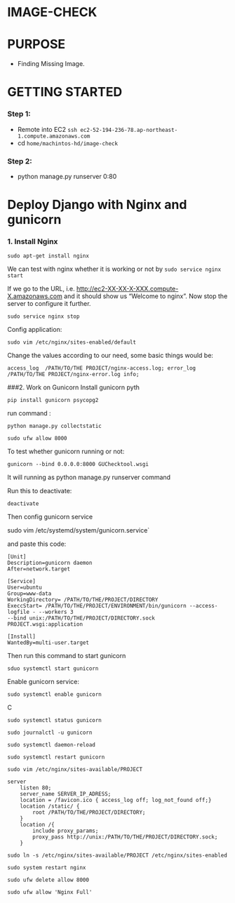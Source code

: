 # IMAGE-CHECK
# PURPOSE
- Finding Missing Image.

# GETTING STARTED

### Step 1: 
- Remote into EC2 `ssh ec2-52-194-236-78.ap-northeast-1.compute.amazonaws.com`
- cd `home/machintos-hd/image-check`

### Step 2:
- python manage.py runserver 0:80

# Deploy Django with Nginx and gunicorn
### 1. Install Nginx
`sudo apt-get install nginx`

We can test with nginx whether it is working or not by
`sudo service nginx start`

If we go to the URL, i.e. http://ec2-XX-XX-X-XXX.compute-X.amazonaws.com and it should show us “Welcome to nginx”. Now stop the server to configure it further.

`sudo service nginx stop`

Config application:

`sudo vim /etc/nginx/sites-enabled/default`

Change the values according to our need, some basic things would be:

`access_log  /PATH/TO/THE PROJECT/nginx-access.log;
error_log  /PATH/TO/THE PROJECT/nginx-error.log info;`

###2. Work on Gunicorn
Install gunicorn pyth

`pip install gunicorn psycopg2`

run command :

`python manage.py collectstatic`

`sudo ufw allow 8000`

To test whether gunicorn running or not:

`gunicorn --bind 0.0.0.0:8000 GUChecktool.wsgi`

It will running as python manage.py runserver command

Run this to deactivate:

`deactivate`

Then config gunicorn service

sudo vim /etc/systemd/system/gunicorn.service`

and paste this code:

```
[Unit]
Description=gunicorn daemon
After=network.target

[Service]
User=ubuntu
Group=www-data
WorkingDirectory= /PATH/TO/THE/PROJECT/DIRECTORY
ExeccStart= /PATH/TO/THE/PROJECT/ENVIRONMENT/bin/gunicorn --access-logfile - --workers 3 
--bind unix:/PATH/TO/THE/PROJECT/DIRECTORY.sock PROJECT.wsgi:application

[Install]
WantedBy=multi-user.target
```

Then run this command to start gunicorn

`sduo systemctl start gunicorn`

Enable gunicorn service:

`sudo systemctl enable gunicorn`

C

`sudo systemctl status gunicorn`

`sudo journalctl -u gunicorn`

`sudo systemctl daemon-reload`

`sudo systemctl restart gunicorn`

`sudo vim /etc/nginx/sites-available/PROJECT`

```buildoutcfg
server
    listen 80;
    server_name SERVER_IP_ADRESS;
    location = /favicon.ico { access_log off; log_not_found off;}
    location /static/ {
        root /PATH/TO/THE/PROJECT/DIRECTORY;
    }
    location /{
        include proxy_params;
        proxy_pass http://unix:/PATH/TO/THE/PROJECT/DIRECTORY.sock;
    }
```

`sudo ln -s /etc/nginx/sites-available/PROJECT /etc/nginx/sites-enabled`

`sudo system restart nginx`

`sudo ufw delete allow 8000`

`sudo ufw allow 'Nginx Full'`

